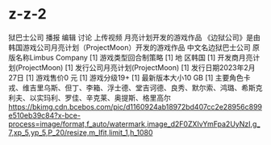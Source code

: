 # z-z-2
狱巴士公司
播报
编辑
讨论
上传视频
月亮计划开发的游戏作品
《边狱公司》是由韩国游戏公司月亮计划（ProjectMoon）开发的游戏作品
中文名边狱巴士公司
原版名称Limbus Company [1]
游戏类型回合制策略 [1]
地    区韩国 [1]
开发商月亮计划(ProjectMoon) [1]
发行公司月亮计划(ProjectMoon) [1]
发行日期2023年2月27日 [1]
游戏售价0 元 [1]
游戏分级19+ [1]
最新版本大小10 GB [1]
主要角色卡戎、维吉里乌斯、但丁、李箱、浮士德、堂吉诃德、良秀、默尔索、鸿璐、希斯克利夫、以实玛利、罗佳、辛克莱、奥提斯、格里高尔
https://bkimg.cdn.bcebos.com/pic/d1160924ab18972bd407cc2e28956c899e510eb39c84?x-bce-process=image/format,f_auto/watermark,image_d2F0ZXIvYmFpa2UyNzI,g_7,xp_5,yp_5,P_20/resize,m_lfit,limit_1,h_1080
